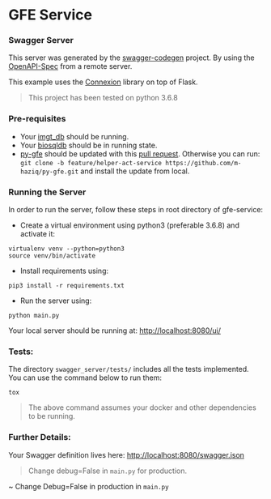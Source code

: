 # GFE Service

### Swagger Server
This server was generated by the [swagger-codegen](https://github.com/swagger-api/swagger-codegen) project. By using the
[OpenAPI-Spec](https://github.com/swagger-api/swagger-core/wiki) from a remote server.

This example uses the [Connexion](https://github.com/zalando/connexion) library on top of Flask.

> This project has been tested on python 3.6.8

### Pre-requisites

- Your [imgt_db](https://hub.docker.com/r/nmdpbioinformatics/imgt_biosqldb/) should be running.
- Your [biosqldb](https://hub.docker.com/r/nmdpbioinformatics/gfe-db/) should be in running state.
- [py-gfe](https://github.com/nmdp-bioinformatics/py-gfe.git) should be updated with this 
[pull request](https://github.com/nmdp-bioinformatics/py-gfe/pull/31). Otherwise
you can run: `git clone -b feature/helper-act-service https://github.com/m-haziq/py-gfe.git` 
and install the update from local.

### Running the Server

In order to run the server, follow these steps in root directory of gfe-service:

- Create a virtual environment using python3 (preferable 3.6.8) and activate it:
```
virtualenv venv --python=python3
source venv/bin/activate
```
- Install requirements using:
```
pip3 install -r requirements.txt
```
- Run the server using:
```
python main.py
```

Your local server should be running at: [http://localhost:8080/ui/](http://localhost:8080/ui/)

### Tests:

The directory `swagger_server/tests/` includes all the tests implemented. You can use the command below to run them:
```
tox
```
> The above command assumes your docker and other dependencies to be running.

### Further Details:

Your Swagger definition lives here: [http://localhost:8080/swagger.json](http://localhost:8080/swagger.json)

> Change debug=False in `main.py` for production.

~ Change Debug=False in production in `main.py`